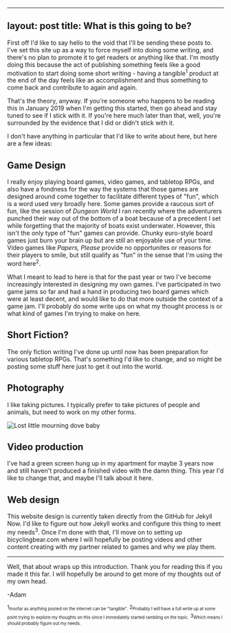 
---
layout: post
title: What is this going to be?
---

First off I'd like to say hello to the void that I'll be sending these posts to. I've set this site up as a way to force myself into doing some writing, and there's no plan to promote it to get readers or anything like that. I'm mostly doing this because the act of publishing something feels like a good motivation to start doing some short writing - having a tangible<sup>1</sup> product at the end of the day feels like an accomplishment and thus something to come back and contribute to again and again.

That's the theory, anyway. If you're someone who happens to be reading this in January 2019 when I'm getting this started, then go ahead and stay tuned to see if I stick with it. If you're here much later than that, well, you're surrounded by the evidence that I did or didn't stick with it.

I don't have anything in particular that I'd like to write about here, but here are a few ideas:

## Game Design
I really enjoy playing board games, video games, and tabletop RPGs, and also have a fondness for the way the systems that those games are designed around come together to facilitate different types of "fun", which is a word used very broadly here. Some games provide a raucous sort of fun, like the session of *Dungeon World* I ran recently where the adventurers punched their way out of the bottom of a boat because of a precedent I set while forgetting that the majority of boats exist underwater. However, this isn't the only type of "fun" games can provide. Chunky euro-style board games just burn your brain up but are still an enjoyable use of your time. Video games like *Papers, Please* provide no opportunites or reasons for their players to smile, but still qualify as "fun" in the sense that I'm using the word here<sup>2</sup>.

What I meant to lead to here is that for the past year or two I've become increasingly interested in designing my own games. I've participated in two game jams so far and had a hand in producing two board games which were at least decent, and would like to do that more outside the context of a game jam. I'll probably do some write ups on what my thought process is or what kind of games I'm trying to make on here.

## Short Fiction?
The only fiction writing I've done up until now has been preparation for various tabletop RPGs. That's something I'd like to change, and so might be posting some stuff here just to get it out into the world.

## Photography
I like taking pictures. I typically prefer to take pictures of people and animals, but need to work on my other forms. 

![Lost little mourning dove baby](/images/lostdove.png)

## Video production
I've had a green screen hung up in my apartment for maybe 3 years now and still haven't produced a finished video with the damn thing. This year I'd like to change that, and maybe I'll talk about it here. 

## Web design
This website design is currently taken directly from the GitHub for Jekyll Now. I'd like to figure out how Jekyll works and configure this thing to meet my needs<sup>3</sup>. Once I'm done with that, I'll move on to setting up bicyclingbear.com where I will hopefully be posting videos and other content creating with my partner related to games and why we play them.

***

Well, that about wraps up this introduction. Thank you for reading this if you made it this far. I will hopefully be around to get more of my thoughts out of my own head.

-Adam

<sup>1</sup><sup><sub>Insofar as anything posted on the internet can be "tangible".</sup></sub>
<sup>2</sup><sup><sub>Probably I will have a full write up at some point trying to explore my thoughts on this since I immediately started rambling on the topic.</sup></sub>
<sup>3</sup><sup><sub>Which means I should probably figure out my needs.</sup></sub>

